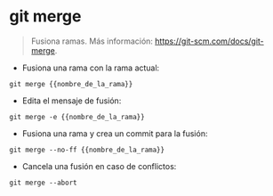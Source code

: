 # git merge

> Fusiona ramas.
> Más información: <https://git-scm.com/docs/git-merge>.

- Fusiona una rama con la rama actual:

`git merge {{nombre_de_la_rama}}`

- Edita el mensaje de fusión:

`git merge -e {{nombre_de_la_rama}}`

- Fusiona una rama y crea un commit para la fusión:

`git merge --no-ff {{nombre_de_la_rama}}`

- Cancela una fusión en caso de conflictos:

`git merge --abort`
